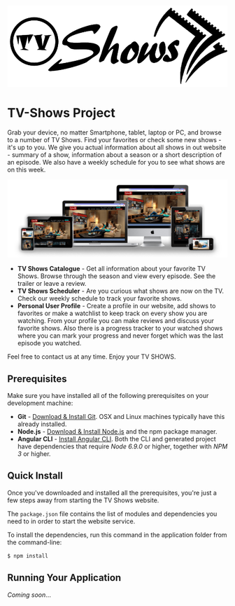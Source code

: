 ![TV Shows 4 U](./src/assets/img/logo.png)

# TV-Shows Project #
Grab your device, no matter Smartphone, tablet, laptop or PC, and browse to a number of TV Shows. Find your favorites or check some new shows - it's up to you. We give you actual information about all shows in out website - summary of a show, information about a season or a short description of an episode. We also have a weekly schedule for you to see what shows are on this week.

![Responsive design of the website](./src/assets/img/responsive-preview.png)

* **TV Shows Catalogue** - Get all information about your favorite TV Shows. Browse through the season and view every episode. See the trailer or leave a review.
* **TV Shows Scheduler** - Are you curious what shows are now on the TV. Check our weekly schedule to track your favorite shows.
* **Personal User Profile** - Create a profile in our website, add shows to favorites or make a watchlist to keep track on every show you are watching. From your profile you can make reviews and discuss your favorite shows. Also there is a progress tracker to your watched shows where you can mark your progress and never forget which was the last episode you watched.

Feel free to contact us at any time. Enjoy your TV SHOWS.

## Prerequisites
Make sure you have installed all of the following prerequisites on your development machine:
* **Git** - [Download & Install Git](https://git-scm.com/downloads). OSX and Linux machines typically have this already installed.
* **Node.js** - [Download & Install Node.js](https://nodejs.org/en/download/) and the npm package manager.
* **Angular CLI** - [Install Angular CLI](https://cli.angular.io/). Both the CLI and generated project have dependencies that require *Node 6.9.0* or higher, together with *NPM 3* or higher.

## Quick Install
Once you've downloaded and installed all the prerequisites, you're just a few steps away from starting the TV Shows website.

The `package.json` file contains the list of modules and dependencies you need to in order to start the website service.

To install the dependencies, run this command in the application folder from the command-line:

```bash
$ npm install
```

## Running Your Application
*Coming soon*...